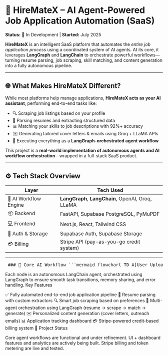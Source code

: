 # 🤖 HireMateX – AI Agent-Powered Job Application Automation (SaaS)  
**Status:** 🚧 In Development | **Started:** July 2025  

**HireMateX** is an intelligent SaaS platform that automates the *entire job application process* using a coordinated system of AI agents. At its core, it leverages **LangGraph** and **LangChain** to orchestrate powerful workflows—turning resume parsing, job scraping, skill matching, and content generation into a fully autonomous pipeline.

---

## 🌐 What Makes HireMateX Different?

While most platforms help manage applications, **HireMateX acts as your AI assistant**, performing end-to-end tasks like:

- 🔍 Scraping job listings based on your profile
- 🧾 Parsing resumes and extracting structured data
- 📊 Matching your skills to job descriptions with 92%+ accuracy
- ✉️ Generating tailored cover letters & emails using Groq + LLaMA APIs
- 🧠 Executing everything as a **LangGraph-orchestrated agent workflow**

This project is a **real-world implementation of autonomous agents and AI workflow orchestration**—wrapped in a full-stack SaaS product.

---

## ⚙️ Tech Stack Overview

| Layer              | Tech Used                                                |
|--------------------|-----------------------------------------------------------|
| 🔁 AI Workflow Engine | **LangGraph**, **LangChain**, OpenAI, Groq, LLaMA        |
| 📦 Backend           | FastAPI, Supabase PostgreSQL, PyMuPDF                   |
| 💻 Frontend          | Next.js, React, Tailwind CSS                            |
| 🔐 Auth & Storage    | Supabase Auth, Supabase Storage                         |
| 💳 Billing           | Stripe API (pay-as-you-go credit system)               |

---

<pre lang="markdown"> ### 🧠 Core AI Workflow ```mermaid flowchart TD A[User Uploads Resume] --> B[Resume Parser Agent] B --> C[Job Scraper Agent] C --> D[Skill Matcher Agent] D --> E[Cover Letter Generator Agent] E --> F[Application Tracker & Dashboard] ``` Each step above represents an **autonomous LangChain agent**, coordinated through **LangGraph** for robust, memory-aware task orchestration. </pre>


Each node is an autonomous LangChain agent, orchestrated using LangGraph to ensure smooth task transitions, memory sharing, and error handling.
Key Features

✅ Fully automated end-to-end job application pipeline
📎 Resume parsing with custom extractors
🔍 Smart job scraping based on preferences
🤖 Multi-agent orchestration using LangGraph (resume → scrape → match → generate)
✉️ Personalized content generation (cover letters, outreach emails)
📊 Application tracking dashboard
💳 Stripe-powered credit-based billing system
🚧 Project Status

Core agent workflows are functional and under refinement.
UI + dashboard features and analytics are actively being built.
Stripe billing and token metering are live and tested.
